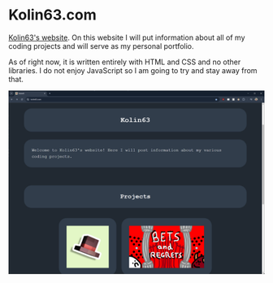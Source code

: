 # Kolin63.com
[Kolin63's website](kolin63.com). On this website I will put information about all of my coding projects and will serve as my personal portfolio. 

As of right now, it is written entirely with HTML and CSS and no other libraries. I do not enjoy JavaScript so I am going to try and stay away from that. 

![Image](https://github.com/Kolin63/kolin63.com/blob/master/art/promo.png?raw=true)
